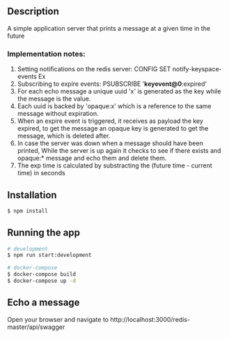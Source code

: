 ## Description
A simple application server that prints a message at a given time in the future

### Implementation notes:

1. Setting notifications on the redis server: CONFIG SET notify-keyspace-events Ex
2. Subscribing to expire events: PSUBSCRIBE '__keyevent@0__:expired'
3. For each echo message a unique uuid 'x' is generated as the key while the message is the value. 
4. Each uuid is backed by 'opaque:x' which is a reference to the same message without expiration.
5. When an expire event is triggered, it receives as payload the key expired, to get the message an opaque key is generated to get the message, which is deleted after. 
6. In case the server was down when a message should have been printed, While the server is up again it checks to see if there exists and opaque:* message and echo them and delete them.
7. The exp time is calculated by substracting the (future time - current time) in seconds


## Installation
```bash
$ npm install
```
## Running the app
```bash
# development
$ npm run start:development

# docker-compose
$ docker-compose build
$ docker-compose up -d
```

## Echo a message
Open your browser and navigate to http://localhost:3000/redis-master/api/swagger


